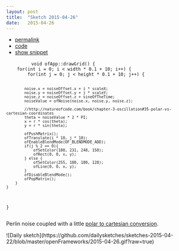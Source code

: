 ```yaml
---
layout: post
title:  "Sketch 2015-04-26"
date:   2015-04-26
---
```

<div class="code">
    <ul>
        <li><a href="{% post_url 2015-04-26-sketch %}">permalink</a></li>
        <li><a href="https://github.com/dailysketches/dailySketches/tree/master/sketches/2015-04-26">code</a></li>
        <li><a href="#" class="snippet-button">show snippet</a></li>
    </ul>
    <pre class="snippet">
        <code class="cpp">void ofApp::drawGrid() {
    for(int i = 0; i &lt; width * 0.1 + 10; i++) {
        for(int j = 0; j &lt; height * 0.1 + 10; j++) {
            
            noise.x = noiseOffset.x + i * scaleX;
            noise.y = noiseOffset.y + j * scaleY;
            noise.z = noiseOffset.z + sineOfTheTime;
            noiseValue = ofNoise(noise.x, noise.y, noise.z);
            
            //http://natureofcode.com/book/chapter-3-oscillation#35-polar-vs-cartesian-coordinates
            theta = noiseValue * 2 * PI;
            x = r * cos(theta);
            y = r * sin(theta);
            
            ofPushMatrix();
            ofTranslate(i * 10, j * 10);
            ofEnableBlendMode(OF_BLENDMODE_ADD);
            if(j % 2 == 0){
                ofSetColor(180, 231, 248, 150);
                ofRect(0, 0, x, y);
            } else {
                ofSetColor(255, 180, 180, 128);
                ofLine(0, 0, x, y);
            }
            ofDisableBlendMode();
            ofPopMatrix();
        }
    }
}</code>
    </pre>
</div>
<p class="description">Perlin noise coupled with a little <a href="http://natureofcode.com/book/chapter-3-oscillation#35-polar-vs-cartesian-coordinates">polar to cartesian conversion</a>.</p>
![Daily sketch](https://github.com/dailysketches/sketches-2015-04-22/blob/master/openFrameworks/2015-04-26.gif?raw=true)
